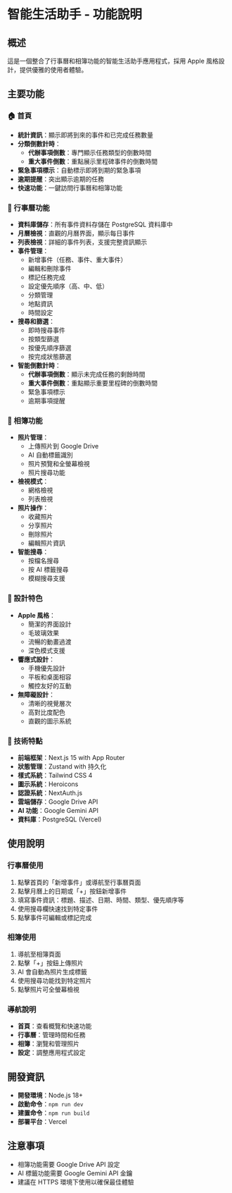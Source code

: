 # 智能生活助手 - 功能說明

## 概述
這是一個整合了行事曆和相簿功能的智能生活助手應用程式，採用 Apple 風格設計，提供優雅的使用者體驗。

## 主要功能

### 🏠 首頁
- **統計資訊**：顯示即將到來的事件和已完成任務數量
- **分類倒數計時**：
  - **代辦事項倒數**：專門顯示任務類型的倒數時間
  - **重大事件倒數**：重點展示里程碑事件的倒數時間
- **緊急事項標示**：自動標示即將到期的緊急事項
- **逾期提醒**：突出顯示逾期的任務
- **快速功能**：一鍵訪問行事曆和相簿功能

### 📅 行事曆功能
- **資料庫儲存**：所有事件資料存儲在 PostgreSQL 資料庫中
- **月曆檢視**：直觀的月曆界面，顯示每日事件
- **列表檢視**：詳細的事件列表，支援完整資訊顯示
- **事件管理**：
  - 新增事件（任務、事件、重大事件）
  - 編輯和刪除事件
  - 標記任務完成
  - 設定優先順序（高、中、低）
  - 分類管理
  - 地點資訊
  - 時間設定
- **搜尋和篩選**：
  - 即時搜尋事件
  - 按類型篩選
  - 按優先順序篩選
  - 按完成狀態篩選
- **智能倒數計時**：
  - **代辦事項倒數**：顯示未完成任務的剩餘時間
  - **重大事件倒數**：重點顯示重要里程碑的倒數時間
  - 緊急事項標示
  - 逾期事項提醒

### 📸 相簿功能
- **照片管理**：
  - 上傳照片到 Google Drive
  - AI 自動標籤識別
  - 照片預覽和全螢幕檢視
  - 照片搜尋功能
- **檢視模式**：
  - 網格檢視
  - 列表檢視
- **照片操作**：
  - 收藏照片
  - 分享照片
  - 刪除照片
  - 編輯照片資訊
- **智能搜尋**：
  - 按檔名搜尋
  - 按 AI 標籤搜尋
  - 模糊搜尋支援

### 🎨 設計特色
- **Apple 風格**：
  - 簡潔的界面設計
  - 毛玻璃效果
  - 流暢的動畫過渡
  - 深色模式支援
- **響應式設計**：
  - 手機優先設計
  - 平板和桌面相容
  - 觸控友好的互動
- **無障礙設計**：
  - 清晰的視覺層次
  - 高對比度配色
  - 直觀的圖示系統

### 🔧 技術特點
- **前端框架**：Next.js 15 with App Router
- **狀態管理**：Zustand with 持久化
- **樣式系統**：Tailwind CSS 4
- **圖示系統**：Heroicons
- **認證系統**：NextAuth.js
- **雲端儲存**：Google Drive API
- **AI 功能**：Google Gemini API
- **資料庫**：PostgreSQL (Vercel)

## 使用說明

### 行事曆使用
1. 點擊首頁的「新增事件」或導航至行事曆頁面
2. 點擊月曆上的日期或「+」按鈕新增事件
3. 填寫事件資訊：標題、描述、日期、時間、類型、優先順序等
4. 使用搜尋欄快速找到特定事件
5. 點擊事件可編輯或標記完成

### 相簿使用
1. 導航至相簿頁面
2. 點擊「+」按鈕上傳照片
3. AI 會自動為照片生成標籤
4. 使用搜尋功能找到特定照片
5. 點擊照片可全螢幕檢視

### 導航說明
- **首頁**：查看概覽和快速功能
- **行事曆**：管理時間和任務
- **相簿**：瀏覽和管理照片
- **設定**：調整應用程式設定

## 開發資訊
- **開發環境**：Node.js 18+
- **啟動命令**：`npm run dev`
- **建置命令**：`npm run build`
- **部署平台**：Vercel

## 注意事項
- 相簿功能需要 Google Drive API 設定
- AI 標籤功能需要 Google Gemini API 金鑰
- 建議在 HTTPS 環境下使用以確保最佳體驗 